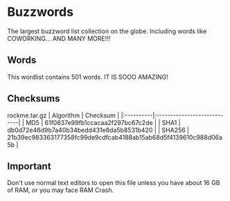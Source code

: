 # Buzzwords  
The largest buzzword list collection on the globe. Including words like COWORKING... AND MANY MORE!!!
## Words  
This wordlist contains 501 words. IT IS SOOO AMAZING!
## Checksums
rockme.tar.gz
| Algorithm | Checksum |
|:----------|:----------------------------|
| MD5       | 61f0837e99fb1ccacaa2f297bc67c2de |
| SHA1      | db0d72e46d9b7a40b34bedd431e6da5b8531b420 |
| SHA256    | 21b39ec983363177358fc99de9cdfcab4188ab15ab68d5f4139610c988d06a5b |
## Important
Don't use normal text editors to open this file unless you have about 16 GB of RAM, or you may face RAM Crash.
